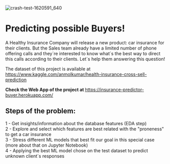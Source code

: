 ![crash-test-1620591_640](https://user-images.githubusercontent.com/73612432/103824033-ea651c00-5051-11eb-9b73-d2191e206b42.jpg)
# Predicting possible Buyers!
A Healthy Insurance Company will release a new product: car insurance for their clients. But the Sales team already have a limited number of phone offering calls and they´re interested to know what´s the best way to direct this calls according to their clients. Let´s help them answering this question!

The dataset of this project is available at https://www.kaggle.com/anmolkumar/health-insurance-cross-sell-prediction  

<b>Check the Web App of the project at </b>https://insurance-predictor-buyer.herokuapp.com/

## Steps of the problem:
1 - Get insights/information about the database features (EDA step)  
2 - Explore and select which features are best related with the "proneness" to get a car insurance  
3 - Stress different ML models that best fit our goal in this special case (more about that on Jupyter Notebook)  
4 - Applying the best ML model chose on the test dataset to predict unknown client´s responses  
